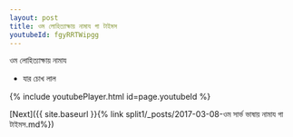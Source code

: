 ```yaml
---
layout: post
title: ওম লোহিত্যাক্ষায় নামায গা টাইমস
youtubeId: fgyRRTWipgg
---
```

 
 
 ওম লোহিত্যাক্ষায় নামায  
 
 -  যার চোখ লাল 
 
  
 
  
 
 
 
 
 
 


{% include youtubePlayer.html id=page.youtubeId %}
 
[Next]({{ site.baseurl }}{% link  split1/_posts/2017-03-08-ওম সার্ভ ভাষায় নামায গা টাইমস.md%})
 
